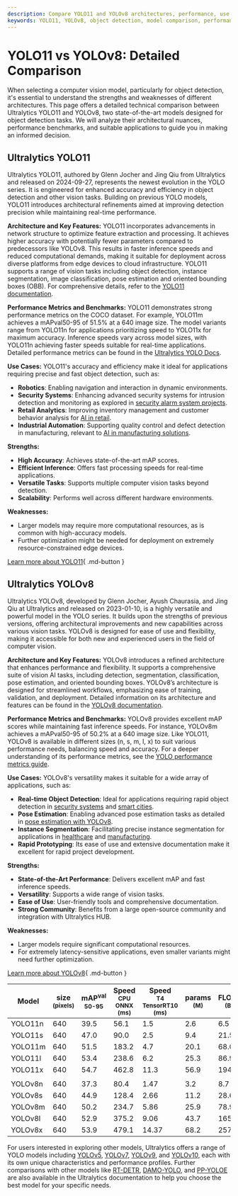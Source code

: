 ```yaml
---
description: Compare YOLO11 and YOLOv8 architectures, performance, use cases, and benchmarks. Discover which YOLO model fits your object detection needs.
keywords: YOLO11, YOLOv8, object detection, model comparison, performance benchmarks, YOLO series, computer vision, Ultralytics YOLO, YOLO architecture
---
```


# YOLO11 vs YOLOv8: Detailed Comparison

When selecting a computer vision model, particularly for object detection, it's essential to understand the strengths and weaknesses of different architectures. This page offers a detailed technical comparison between Ultralytics YOLO11 and YOLOv8, two state-of-the-art models designed for object detection tasks. We will analyze their architectural nuances, performance benchmarks, and suitable applications to guide you in making an informed decision.

<script async src="https://cdn.jsdelivr.net/npm/chart.js"></script>
<script defer src="../../javascript/benchmark.js"></script>

<canvas id="modelComparisonChart" width="1024" height="400" active-models='["YOLO11", "YOLOv8"]'></canvas>

## Ultralytics YOLO11

Ultralytics YOLO11, authored by Glenn Jocher and Jing Qiu from Ultralytics and released on 2024-09-27, represents the newest evolution in the YOLO series. It is engineered for enhanced accuracy and efficiency in object detection and other vision tasks. Building on previous YOLO models, YOLO11 introduces architectural refinements aimed at improving detection precision while maintaining real-time performance.

**Architecture and Key Features:**
YOLO11 incorporates advancements in network structure to optimize feature extraction and processing. It achieves higher accuracy with potentially fewer parameters compared to predecessors like YOLOv8. This results in faster inference speeds and reduced computational demands, making it suitable for deployment across diverse platforms from edge devices to cloud infrastructure. YOLO11 supports a range of vision tasks including object detection, instance segmentation, image classification, pose estimation and oriented bounding boxes (OBB). For comprehensive details, refer to the [YOLO11 documentation](https://docs.ultralytics.com/models/yolo11/).

**Performance Metrics and Benchmarks:**
YOLO11 demonstrates strong performance metrics on the COCO dataset. For example, YOLO11m achieves a mAPval50-95 of 51.5% at a 640 image size. The model variants range from YOLO11n for applications prioritizing speed to YOLO11x for maximum accuracy. Inference speeds vary across model sizes, with YOLO11n achieving faster speeds suitable for real-time applications. Detailed performance metrics can be found in the [Ultralytics YOLO Docs](https://docs.ultralytics.com/).

**Use Cases:**
YOLO11's accuracy and efficiency make it ideal for applications requiring precise and fast object detection, such as:

- **Robotics**: Enabling navigation and interaction in dynamic environments.
- **Security Systems**: Enhancing advanced security systems for intrusion detection and monitoring as explored in [security alarm system projects](https://www.ultralytics.com/blog/security-alarm-system-projects-with-ultralytics-yolov8).
- **Retail Analytics**: Improving inventory management and customer behavior analysis for [AI in retail](https://www.ultralytics.com/blog/achieving-retail-efficiency-with-ai).
- **Industrial Automation**: Supporting quality control and defect detection in manufacturing, relevant to [AI in manufacturing solutions](https://www.ultralytics.com/solutions/ai-in-manufacturing).

**Strengths:**

- **High Accuracy**: Achieves state-of-the-art mAP scores.
- **Efficient Inference**: Offers fast processing speeds for real-time applications.
- **Versatile Tasks**: Supports multiple computer vision tasks beyond detection.
- **Scalability**: Performs well across different hardware environments.

**Weaknesses:**

- Larger models may require more computational resources, as is common with high-accuracy models.
- Further optimization might be needed for deployment on extremely resource-constrained edge devices.

[Learn more about YOLO11](https://docs.ultralytics.com/models/yolo11){ .md-button }

## Ultralytics YOLOv8

Ultralytics YOLOv8, developed by Glenn Jocher, Ayush Chaurasia, and Jing Qiu at Ultralytics and released on 2023-01-10, is a highly versatile and powerful model in the YOLO series. It builds upon the strengths of previous versions, offering architectural improvements and new capabilities across various vision tasks. YOLOv8 is designed for ease of use and flexibility, making it accessible for both new and experienced users in the field of computer vision.

**Architecture and Key Features:**
YOLOv8 introduces a refined architecture that enhances performance and flexibility. It supports a comprehensive suite of vision AI tasks, including detection, segmentation, classification, pose estimation, and oriented bounding boxes. YOLOv8’s architecture is designed for streamlined workflows, emphasizing ease of training, validation, and deployment. Detailed information on its architecture and features can be found in the [YOLOv8 documentation](https://docs.ultralytics.com/models/yolov8/).

**Performance Metrics and Benchmarks:**
YOLOv8 provides excellent mAP scores while maintaining fast inference speeds. For instance, YOLOv8m achieves a mAPval50-95 of 50.2% at a 640 image size. Like YOLO11, YOLOv8 is available in different sizes (n, s, m, l, x) to suit various performance needs, balancing speed and accuracy. For a deeper understanding of its performance metrics, see the [YOLO performance metrics guide](https://docs.ultralytics.com/guides/yolo-performance-metrics/).

**Use Cases:**
YOLOv8's versatility makes it suitable for a wide array of applications, such as:

- **Real-time Object Detection**: Ideal for applications requiring rapid object detection in [security systems](https://www.ultralytics.com/blog/security-alarm-system-projects-with-ultralytics-yolov8) and [smart cities](https://www.ultralytics.com/blog/computer-vision-ai-in-smart-cities).
- **Pose Estimation**: Enabling advanced pose estimation tasks as detailed in [pose estimation with YOLOv8](https://www.ultralytics.com/blog/pose-estimation-with-ultralytics-yolov8).
- **Instance Segmentation**: Facilitating precise instance segmentation for applications in [healthcare](https://www.ultralytics.com/solutions/ai-in-healthcare) and [manufacturing](https://www.ultralytics.com/solutions/ai-in-manufacturing).
- **Rapid Prototyping**: Its ease of use and extensive documentation make it excellent for rapid project development.

**Strengths:**

- **State-of-the-Art Performance**: Delivers excellent mAP and fast inference speeds.
- **Versatility**: Supports a wide range of vision tasks.
- **Ease of Use**: User-friendly tools and comprehensive documentation.
- **Strong Community**: Benefits from a large open-source community and integration with Ultralytics HUB.

**Weaknesses:**

- Larger models require significant computational resources.
- For extremely latency-sensitive applications, even smaller variants might need further optimization.

[Learn more about YOLOv8](https://docs.ultralytics.com/models/yolov8/){ .md-button }

| Model   | size<br><sup>(pixels) | mAP<sup>val<br>50-95 | Speed<br><sup>CPU ONNX<br>(ms) | Speed<br><sup>T4 TensorRT10<br>(ms) | params<br><sup>(M) | FLOPs<br><sup>(B) |
| ------- | --------------------- | -------------------- | ------------------------------ | ----------------------------------- | ------------------ | ----------------- |
| YOLO11n | 640                   | 39.5                 | 56.1                           | 1.5                                 | 2.6                | 6.5               |
| YOLO11s | 640                   | 47.0                 | 90.0                           | 2.5                                 | 9.4                | 21.5              |
| YOLO11m | 640                   | 51.5                 | 183.2                          | 4.7                                 | 20.1               | 68.0              |
| YOLO11l | 640                   | 53.4                 | 238.6                          | 6.2                                 | 25.3               | 86.9              |
| YOLO11x | 640                   | 54.7                 | 462.8                          | 11.3                                | 56.9               | 194.9             |
|         |                       |                      |                                |                                     |                    |                   |
| YOLOv8n | 640                   | 37.3                 | 80.4                           | 1.47                                | 3.2                | 8.7               |
| YOLOv8s | 640                   | 44.9                 | 128.4                          | 2.66                                | 11.2               | 28.6              |
| YOLOv8m | 640                   | 50.2                 | 234.7                          | 5.86                                | 25.9               | 78.9              |
| YOLOv8l | 640                   | 52.9                 | 375.2                          | 9.06                                | 43.7               | 165.2             |
| YOLOv8x | 640                   | 53.9                 | 479.1                          | 14.37                               | 68.2               | 257.8             |

For users interested in exploring other models, Ultralytics offers a range of YOLO models including [YOLOv5](https://docs.ultralytics.com/models/yolov5/), [YOLOv7](https://docs.ultralytics.com/models/yolov7/), [YOLOv9](https://docs.ultralytics.com/models/yolov9/), and [YOLOv10](https://docs.ultralytics.com/models/yolov10/), each with its own unique characteristics and performance profiles. Further comparisons with other models like [RT-DETR](https://docs.ultralytics.com/models/rtdetr/), [DAMO-YOLO](https://docs.ultralytics.com/compare/damo-yolo-vs-yolov8/), and [PP-YOLOE](https://docs.ultralytics.com/compare/pp-yoloe-vs-yolov9/) are also available in the Ultralytics documentation to help you choose the best model for your specific needs.
